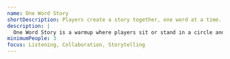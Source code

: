 ```yaml
---
name: One Word Story
shortDescription: Players create a story together, one word at a time.
description: |
  One Word Story is a warmup where players sit or stand in a circle and build a story by adding one word at a time. The exercise encourages listening, collaboration, and narrative skills.
minimumPeople: 3
focus: Listening, Collaboration, Storytelling
---
```

